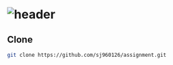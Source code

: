 # ![header](https://capsule-render.vercel.app/api?type=rect&color=gradient&height=100&section=header&text=Assignment&fontSize=30&fontAlign=50&fontAlignY=50)

## Clone
   ```bash
   git clone https://github.com/sj960126/assignment.git
